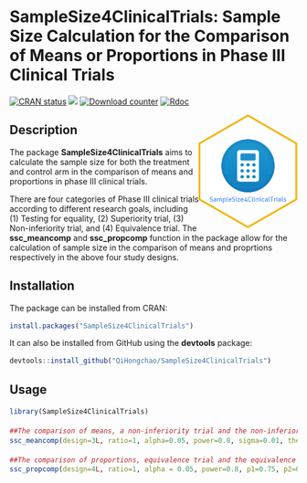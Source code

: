# SampleSize4ClinicalTrials: Sample Size Calculation for the Comparison of Means or Proportions in Phase III Clinical Trials

[![CRAN status](http://www.r-pkg.org/badges/version/SampleSize4ClinicalTrials)](https://cran.r-project.org/package=SampleSize4ClinicalTrials) 
[![](https://cranlogs.r-pkg.org/badges/grand-total/SampleSize4ClinicalTrials)](https://CRAN.R-project.org/package=SampleSize4ClinicalTrials)
[![Download counter](http://cranlogs.r-pkg.org/badges/SampleSize4ClinicalTrials)](https://cran.r-project.org/package=SampleSize4ClinicalTrials) 
[![Rdoc](http://www.rdocumentation.org/badges/version/SampleSize4ClinicalTrials)](https://cran.r-project.org/package=SampleSize4ClinicalTrials) 

<img src="man/logo/logo.png" height = "200" align = "right"/>

Description
------------

The package **SampleSize4ClinicalTrials** aims to calculate the sample size for both the treatment and control arm in the comparison of means and proportions in phase III clinical trials.

There are four categories of Phase III clinical trials according to different research goals, including (1) Testing for equality, (2) Superiority trial, (3) Non-inferiority trial, and (4) Equivalence trial. The **ssc_meancomp** and **ssc_propcomp** function in the package allow for the calculation of sample size in the comparison of means and proprtions respectively in the above four study designs.

Installation
------------
The package can be installed from CRAN:
```r
install.packages("SampleSize4ClinicalTrials")
```

It can also be installed from GitHub using the **devtools** package:
```r
devtools::install_github("QiHongchao/SampleSize4ClinicalTrials")
```

Usage
------------
```r
library(SampleSize4ClinicalTrials)

##The comparison of means, a non-inferiority trial and the non-inferiority margin is -0.05
ssc_meancomp(design=3L, ratio=1, alpha=0.05, power=0.8, sigma=0.01, theta=0, delta=-0.05)

##The comparison of proportions, equivalence trial and the equivalence margin is 0.2
ssc_propcomp(design=4L, ratio=1, alpha = 0.05, power=0.8, p1=0.75, p2=0.80, delta = 0.2)

```
